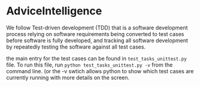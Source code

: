 # AdviceIntelligence
We follow Test-driven development (TDD) that is a software development process relying on software requirements being converted to test cases before software is fully developed, and tracking all software development by repeatedly testing the software against all test cases.

the main entry for the test cases can be found in `test_tasks_unittest.py` file.
To run this file, run `python test_tasks_unittest.py -v` from the command line.
(or the -v swtich allows python to show which test cases are currently running with more details on the screen.
